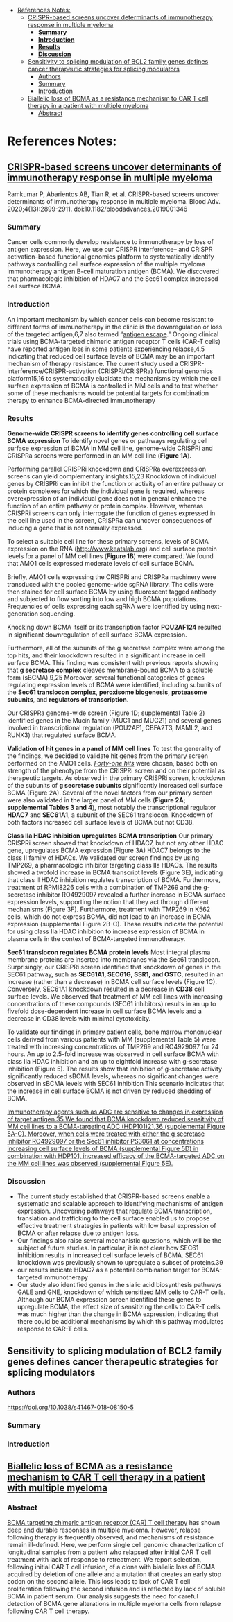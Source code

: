 
- [References Notes:](#references-notes)
  - [CRISPR-based screens uncover determinants of immunotherapy response in multiple myeloma](#crispr-based-screens-uncover-determinants-of-immunotherapy-response-in-multiple-myeloma)
    - [**Summary**](#summary)
    - [**Introduction**](#introduction)
    - [**Results**](#results)
    - [**Discussion**](#discussion)
  - [Sensitivity to splicing modulation of BCL2 family genes defines cancer therapeutic strategies for splicing modulators](#sensitivity-to-splicing-modulation-of-bcl2-family-genes-defines-cancer-therapeutic-strategies-for-splicing-modulators)
    - [Authors](#authors)
    - [Summary](#summary-1)
    - [Introduction](#introduction-1)
  - [Biallelic loss of BCMA as a resistance mechanism to CAR T cell therapy in a patient with multiple myeloma](#biallelic-loss-of-bcma-as-a-resistance-mechanism-to-car-t-cell-therapy-in-a-patient-with-multiple-myeloma)
    - [Abstract](#abstract)


# References Notes:
## [CRISPR-based screens uncover determinants of immunotherapy response in multiple myeloma](https://ashpublications.org/bloodadvances/article/4/13/2899/461124/CRISPR-based-screens-uncover-determinants-of)

Ramkumar P, Abarientos AB, Tian R, et al. CRISPR-based screens uncover determinants of immunotherapy response in multiple myeloma. Blood Adv. 2020;4(13):2899-2911. doi:10.1182/bloodadvances.2019001346

### **Summary**
Cancer cells commonly develop resistance to immunotherapy by loss of antigen expression. Here, we use our CRISPR interference– and CRISPR activation–based functional genomics platform to systematically identify pathways controlling cell surface expression of the multiple myeloma immunotherapy antigen B-cell maturation antigen (BCMA). We discovered that pharmacologic inhibition of HDAC7 and the Sec61 complex increased cell surface BCMA. 

### **Introduction**
An important mechanism by which cancer cells can become resistant to different forms of immunotherapy
in the clinic is the downregulation or loss of the targeted antigen,6,7 also termed “<u>antigen escape</u>." Ongoing clinical trials using BCMA-targeted chimeric antigen receptor T cells (CAR-T cells) have reported antigen loss in some patients experiencing relapse,4,5 indicating that reduced cell surface
levels of BCMA may be an important mechanism of therapy resistance.  The current study used a CRISPR-interference/CRISPR-activation (CRISPRi/CRISPRa) functional genomics platform15,16 to systematically elucidate the mechanisms by which the cell surface expression of BCMA is controlled in MM cells and to test whether some of these mechanisms would be potential targets for combination therapy to enhance BCMA-directed immunotherapy

### **Results**
**Genome-wide CRISPR screens to identify genes controlling cell surface BCMA expression** To identify novel genes or pathways regulating cell surface expression of BCMA in MM cell line, genome-wide CRISPRi and CRISPRa screens were performed in an MM cell line (**Figure 1A**). 

Performing parallel CRISPRi knockdown and CRISPRa overexpression screens can yield complementary insights.15,23 Knockdown of individual genes by CRISPRi can inhibit the function or activity of an entire pathway or protein complexes for which the individual gene is required, whereas overexpression of an individual gene does not in general enhance the function of an entire pathway or protein complex. However, whereas CRISPRi screens can only interrogate the function of genes expressed in the cell line used in the screen, CRISPRa can uncover consequences of inducing a gene that is not normally expressed.


To select a suitable cell line for these primary screens, levels of BCMA expression on the RNA (http://www.keatslab.org) and cell surface protein levels for a panel of MM cell lines (**Figure 1B**) were compared. We found that AMO1 cells expressed moderate levels of cell surface BCMA. 

Briefly, AMO1 cells expressing the CRISPRi and CRISPRa machinery were transduced with the pooled genome-wide sgRNA library. The cells were then stained for cell surface BCMA by using fluorescent tagged antibody and subjected to flow sorting into low and high BCMA populations. Frequencies of cells expressing each sgRNA were identified by using next-generation sequencing. 

Knocking down BCMA itself or its transcription factor **POU2AF124** resulted in significant downregulation of cell surface BCMA expression. 

Furthermore, all of the subunits of the g secretase complex were among the top hits, and their knockdown resulted in a significant increase in cell surface BCMA. This finding was consistent with previous reports showing that **g secretase complex** cleaves membrane-bound BCMA to a soluble form (sBCMA).9,25 Moreover, several functional categories of genes regulating expression levels of BCMA were identified, including subunits of the **Sec61 translocon complex**, **peroxisome biogenesis**, **proteasome subunits**, and **regulators of transcription**.  

Our CRISPRa genome-wide screen (Figure 1D; supplemental Table 2) identified genes in the Mucin family (MUC1 and MUC21) and several genes involved in transcriptional regulation (POU2AF1, CBFA2T3, MAML2, and RUNX3) that regulated surface BCMA.


**Validation of hit genes in a panel of MM cell lines**
To test the generality of the findings, we decided to validate hit genes from the primary screen performed on the AMO1 cells. <u>*Forty-one hits*</u> were chosen, based both on strength of the phenotype from the CRISPRi screen and on their potential as therapeutic targets. As observed in the primary CRISPRi screen, knockdown of the subunits of **g secretase subunits** significantly increased cell surface BCMA (Figure 2A). Several of the novel factors from our primary screen were also validated in the larger panel of MM cells (**Figure 2A; supplemental Tables 3 and 4**), most notably the transcriptional regulator **HDAC7** and **SEC61A1**, a subunit of the SEC61 translocon. Knockdown of both factors increased cell surface levels of BCMA but not CD38.

**Class IIa HDAC inhibition upregulates BCMA transcription** Our primary CRISPRi screen showed that knockdown of HDAC7, but not any other HDAC gene, upregulates BCMA expression (Figure 3A) HDAC7 belongs to the class II family of HDACs. We validated our screen findings by using TMP269, a pharmacologic inhibitor targeting class IIa HDACs. The results showed a twofold increase in BCMA transcript levels (Figure 3E), indicating that class II HDAC inhibition regulates transcription of BCMA. Furthermore, treatment of RPMI8226 cells with a combination of TMP269 and the g-secretase inhibitor RO4929097 revealed a further increase in BCMA surface expression levels, supporting the notion that they act through different mechanisms (Figure 3F). Furthermore, treatment with TMP269 in K562 cells, which do not express BCMA, did not lead to an increase in BCMA expression (supplemental Figure 2B-C). These results indicate the potential for using class IIa HDAC inhibition to increase expression of BCMA in plasma cells in the context of BCMA-targeted immunotherapy.

**Sec61 translocon regulates BCMA protein levels** Most integral plasma membrane proteins are inserted into membranes via the Sec61 translocon. Surprisingly, our CRISPRi screen identified that knockdown of genes in the SEC61 pathway, such as **SEC61A1, SEC61G, SSR1, and OSTC**, resulted in an increase (rather than a decrease) in BCMA cell surface levels (Figure 1C). Conversely,
SEC61A1 knockdown resulted in a decrease in **CD38** cell surface levels.  We observed that treatment of MM cell lines with increasing concentrations of these compounds (SEC61 inhibitors) results in an up to fivefold dose-dependent increase in cell surface BCMA levels and a decrease in CD38 levels with minimal cytotoxicity.

To validate our findings in primary patient cells, bone marrow mononuclear cells derived from various patients with MM (supplemental Table 5) were treated with increasing concentrations of TMP269 and RO4929097 for 24 hours.  An up to 2.5-fold increase was observed in cell surface BCMA with class IIa HDAC inhibition and an up to eightfold increase with g-secretase inhibition (Figure 5). The results show that inhibition of g-secretase activity significantly reduced sBCMA levels, whereas no significant changes were observed in sBCMA levels with SEC61 inhibition This scenario indicates that the increase in cell surface BCMA is not driven by reduced shedding of BCMA.

<u>Immunotherapy agents such as ADC are sensitive to changes in expression of target antigen.35 We found that BCMA knockdown reduced sensitivity of MM cell lines to a BCMA-targeting ADC (HDP101)21,36 (supplemental Figure 5A-C). Moreover, when cells were treated with either the g secretase inhibitor RO4929097 or the Sec61 inhibitor PS3061 at concentrations increasing cell surface levels of BCMA (supplemental Figure 5D) in combination with HDP101, increased efficacy of the BCMA-targeted ADC on the MM cell lines was observed (supplemental Figure 5E).</u>

### **Discussion**
- The current study established that CRISPR-based screens enable a systematic and scalable approach to identifying mechanisms of antigen expression. Uncovering pathways that regulate BCMA transcription, translation and trafficking to the cell surface enabled us to propose effective treatment strategies in patients with low basal expression of BCMA or after relapse due to antigen loss.
- Our findings also raise several mechanistic questions, which will be the subject of future studies. In particular, it is not clear how SEC61 inhibition results in increased cell surface levels of BCMA. SEC61 knockdown was previously shown to upregulate a subset of proteins.39
- our results indicate HDAC7 as a potential combination
target for BCMA-targeted immunotherapy
- Our study also identified genes in the sialic acid biosynthesis
pathways GALE and GNE, knockdown of which sensitized MM cells to CAR-T cells. Although our BCMA expression screen identified these genes to upregulate BCMA, the effect size of sensitizing the cells to CAR-T cells was much higher than the change in BCMA expression, indicating that there could be additional mechanisms by which this pathway modulates response to CAR-T cells.



## Sensitivity to splicing modulation of BCL2 family genes defines cancer therapeutic strategies for splicing modulators

### Authors
https://doi.org/10.1038/s41467-018-08150-5

### Summary
### Introduction



## [Biallelic loss of BCMA as a resistance mechanism to CAR T cell therapy in a patient with multiple myeloma](https://www.nature.com/articles/s41467-021-21177-5)
### Abstract
<u>BCMA targeting chimeric antigen receptor (CAR) T cell therapy</u> has shown deep and durable responses in multiple myeloma. However, relapse following therapy is frequently observed, and mechanisms of resistance remain ill-defined. Here, we perform single cell genomic characterization of longitudinal samples from a patient who relapsed after initial CAR T cell treatment with lack of response to retreatment. We report selection, following initial CAR T cell infusion, of a clone with biallelic loss of BCMA acquired by deletion of one allele and a mutation that creates an early stop codon on the second allele. This loss leads to lack of CAR T cell proliferation following the second infusion and is reflected by lack of soluble BCMA in patient serum. Our analysis suggests the need for careful detection of BCMA gene alterations in multiple myeloma cells from relapse following CAR T cell therapy.

